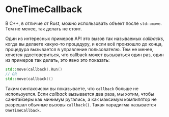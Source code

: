# OneTimeCallback

В C++, в отличие от Rust, можно использовать объект после `std::move`. Тем не менее, так делать не стоит.

Один из интересных примеров API это вызов так называемых _callbacks_, когда вы делаете какую-то процедуру, и если всё произошло до конца, процедура вызывается в управление пользователю. Тем не менее, хочется удостовериться, что callback
может вызываться один раз, один из примеров так делать, это явно это показать:

```cpp
std::move(callback).Run()
// OR
std::move(callback)()
```

Таким синтаксисом вы показываете, что `callback` больше не используется. Если _callback_ вызывается два раза, мы хотим, чтобы
санитайзеры как минимум ругались, а как максимум компилятор не разрешал обычные вызовы `callback()`. Такая парадигма называется `OneTimeCallback`.
